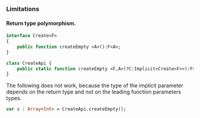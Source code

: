 ### Limitations

#### Return type polymorphism.

```haxe
interface Create<F>
{
	public function createEmpty <A>():F<A>;
}

class CreateApi {
	public static function createEmpty <F,A>(?C:Implicit<Create<F>>):F<A> return C.createEmpty();
}
```

The following does not work, because the type of the implicit parameter depends on the return type and not 
on the leading function parameters types.

```haxe
var x : Array<Int> = CreateApi.createEmpty();
```
